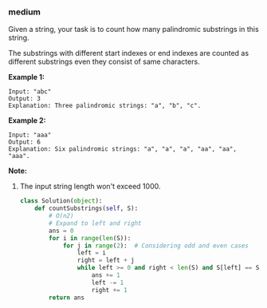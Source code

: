 ### medium

Given a string, your task is to count how many palindromic substrings in this string.

The substrings with different start indexes or end indexes are counted as different substrings even they consist of same characters.

**Example 1:**

```
Input: "abc"
Output: 3
Explanation: Three palindromic strings: "a", "b", "c".
```



**Example 2:**

```
Input: "aaa"
Output: 6
Explanation: Six palindromic strings: "a", "a", "a", "aa", "aa", "aaa".
```



**Note:**

1. The input string length won't exceed 1000.

   ```python
   class Solution(object):
       def countSubstrings(self, S):
           # O(n2)
           # Expand to left and right
           ans = 0
           for i in range(len(S)):
               for j in range(2):  # Considering odd and even cases
                   left = i
                   right = left + j
                   while left >= 0 and right < len(S) and S[left] == S[right]:
                       ans += 1
                       left -= 1
                       right += 1
           return ans
   ```
